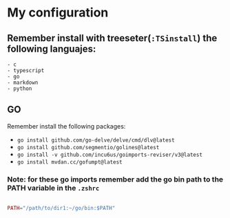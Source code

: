 # My configuration

## Remember install with treeseter(`:TSinstall`) the following languajes:
    - c
    - typescript
    - go
    - markdown
    - python

## GO

Remember install the following packages:

- `go install github.com/go-delve/delve/cmd/dlv@latest`
- `go install github.com/segmentio/golines@latest`
- `go install -v github.com/incu6us/goimports-reviser/v3@latest`
- `go install mvdan.cc/gofumpt@latest`

### Note: for these go imports remember add the go bin path to the PATH variable in the `.zshrc`

```lua

PATH="/path/to/dir1:~/go/bin:$PATH"

```

